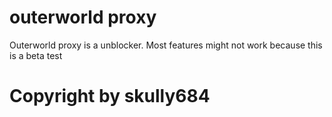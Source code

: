 # outerworld proxy
 Outerworld proxy is a unblocker. Most features might not work because this is a beta test
# Copyright by skully684
